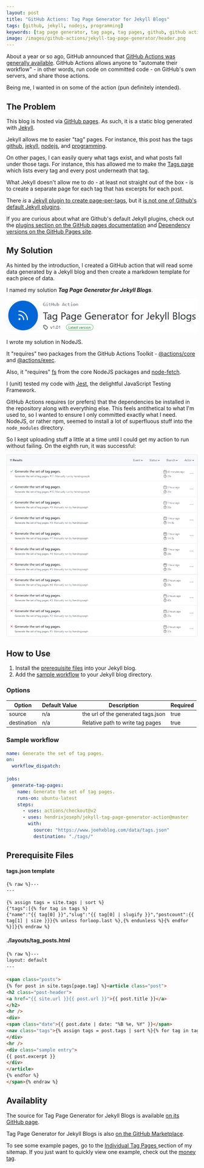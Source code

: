 ```yaml
---
layout: post
title: "GitHub Actions: Tag Page Generator for Jekyll Blogs"
tags: [github, jekyll, nodejs, programming]
keywords: [tag page generator, tag page, tag pages, github, github actions, jekyll, jekyll blogs, jekyll blog, blog, blogging]
image: /images/github-actions/jekyll-tag-page-generator/header.png
---
```


About a year or so ago, GitHub announced that [GitHub Actions was generally available](https://github.blog/changelog/2019-11-11-github-actions-is-generally-available/). GitHub Actions allows anyone to "automate their workflow" - in other words, run code on committed code - on GitHub's own servers, and share those actions.

Being me, I wanted in on some of the action (pun definitely intended).

## The Problem

This blog is hosted via [GitHub pages](https://pages.github.com/). As such, it is a static blog generated with [Jekyll](https://jekyllrb.com/). 

Jekyll allows me to easier "tag" pages. For instance, this post has the tags [github](https://www.joehxblog.com/tags/github), [jekyll](https://www.joehxblog.com/tags/jekyll), [nodejs](https://www.joehxblog.com/tags/nodejs), and [programming](https://www.joehxblog.com/tags/programming).

On other pages, I can easily query what tags exist, and what posts fall under those tags. For instance, this has allowed me to make the [Tags page](https://www.joehxblog.com/tags/) which lists every tag and every post underneath that tag.

What Jekyll doesn't allow me to do - at least not straight out of the box - is to create a separate page for each tag that has excerpts for each post.

There *is* a [Jekyll plugin to create page-per-tags](https://github.com/pattex/jekyll-tagging), but it [is not one of Github's default Jekyll plugins](https://longqian.me/2017/02/09/github-jekyll-tag/).

If you are curious about what are Github's default Jekyll plugins, check out the [plugins section on the GitHub pages documentation](https://docs.github.com/en/github/working-with-github-pages/about-github-pages-and-jekyll#plugins) and [Dependency versions on the GitHub Pages site](https://pages.github.com/versions/).

## My Solution

As hinted by the introduction, I created a GitHub action that will read some data generated by a Jekyll blog and then create a markdown template for each piece of data.

I named my solution ***Tag Page Generator for Jekyll Blogs***.

![Header screenshot from the GitHub marketplace.](/images/github-actions/jekyll-tag-page-generator/header.png)

I wrote my solution in NodeJS.

It "requires" two packages from the GitHub Actions Toolkit - [@actions/core](https://github.com/actions/toolkit/tree/master/packages/core) and [@actions/exec](https://github.com/actions/toolkit/tree/master/packages/exec).

Also, it "requires" [fs](https://nodejs.org/api/fs.html) from the core NodeJS packages and [node-fetch](https://www.npmjs.com/package/node-fetch).

I (unit) tested my code with [Jest](https://jestjs.io/), the delightful JavaScript Testing Framework.

GitHub Actions requires (or prefers) that the dependencies be installed in the repository along with everything else. This feels antithetical to what I'm used to, so I wanted to ensure I only committed exactly what I need. NodeJS, or rather npm, seemed to install a lot of superfluous stuff into the `node_modules` directory.

So I kept uploading stuff a little at a time until I could get my action to run without failing. On the eighth run, it was successful:

![The first eleven runs, where the first seven fail.](/images/github-actions/jekyll-tag-page-generator/first-eleven-runs.png)

## How to Use

1. Install the [prerequisite files](#prerequisite-files) into your Jekyll blog.
2. Add the [sample workflow](#sample-workflow) to your Jekyll blog directory.

### Options

| Option | Default Value | Description | Required |
|--------|--------|--------|--------|
| source | n/a | the url of the generated tags.json | true |
| destination | n/a | Relative path to write tag pages | true |


### Sample workflow

```yml
name: Generate the set of tag pages.
on:
  workflow_dispatch:

jobs:
  generate-tag-pages:
    name: Generate the set of tag pages.
    runs-on: ubuntu-latest
    steps:
      - uses: actions/checkout@v2
      - uses: hendrixjoseph/jekyll-tag-page-generator-action@master
        with:
          source: "https://www.joehxblog.com/data/tags.json"
          destination: "./tags/"
```

## Prerequisite Files

#### tags.json template

```
{% raw %}---
---

{% assign tags = site.tags | sort %}
{"tags":[{% for tag in tags %}
{"name":"{{ tag[0] }}","slug":"{{ tag[0] | slugify }}","postcount":{{ tag[1] | size }}}{% unless forloop.last %},{% endunless %}{% endfor %}]}{% endraw %}
```

#### ./layouts/tag_posts.html


```html
{% raw %}---
layout: default
---

<span class="posts">
{% for post in site.tags[page.tag] %}<article class="post">
<h2 class="post-header">
<a href="{{ site.url }}{{ post.url }}">{{ post.title }}</a>
</h2>
<hr />
<div>
<span class="date">{{ post.date | date: "%B %e, %Y" }}</span>
<nav class="tags">{% assign tags = post.tags | sort %}{% for tag in tags %}<a href="/tags/{{ tag | slugify }}/">{{ tag }}</a>{% unless forloop.last %}|{% endunless %}{% endfor %}</nav>
</div>
<hr />
<div class="sample entry">
{{ post.excerpt }}
</div>     
</article>
{% endfor %}
</span>{% endraw %}
```

## Availablity

The source for Tag Page Generator for Jekyll Blogs is available [on its GitHub page](https://github.com/hendrixjoseph/jekyll-tag-page-generator-action).

Tag Page Generator for Jekyll Blogs is also [on the GitHub Marketplace](https://github.com/marketplace/actions/tag-page-generator-for-jekyll-blogs).

To see some example pages, go to the [Individual Tag Pages
](https://www.joehxblog.com/sitemap/#individual-tag-pages) section of my sitemap. If you just want to quickly view one example, check out the  [money tag](https://www.joehxblog.com/tags/money/).